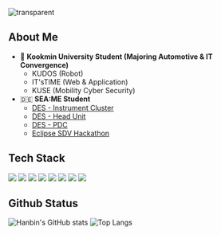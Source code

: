 ![transparent](https://capsule-render.vercel.app/api?type=transparent&fontColor=5290fa&text=Hanbin's%20Github&height=150&fontSize=60&desc=Evolving%20Developer&descAlignY=75&descAlign=60)

## About Me
- 🏫 <b>Kookmin University Student (Majoring Automotive & IT Convergence)</b>
    - KUDOS (Robot)
    - IT'sTIME (Web & Application)
    - KUSE (Mobility Cyber Security)
- 🇩🇪 <b>SEA:ME Student</b>
    - [DES - Instrument Cluster](https://github.com/Instrument-Cluster-Team7/DES_Instrument-Cluster-Team7.git)
    - [DES - Head Unit](https://github.com/Head-Unit-Team1/Head-Unit-Team1.git)
    - [DES - PDC](https://github.com/PDC-Team1/PDC_main.git)
    - [Eclipse SDV Hackathon](https://github.com/Eclipse-SDV-Hackathon-Chapter-Two-APT/APT.git)

## Tech Stack
<img src="https://img.shields.io/badge/Python-3776AB?style=flat-square&logo=Python&logoColor=white"/>
<img src="https://img.shields.io/badge/C++-00599C?style=flat-square&logo=cplusplus&logoColor=white"/>
<img src="https://img.shields.io/badge/C-A8B9CC?style=flat-square&logo=c&logoColor=white"/>
<img src="https://img.shields.io/badge/Linux-FCC624?style=flat-square&logo=linux&logoColor=white"/>
<img src="https://img.shields.io/badge/ROS-22314E?style=flat-square&logo=ros&logoColor=white"/>
<img src="https://img.shields.io/badge/CMake-064F8C?style=flat-square&logo=cmake&logoColor=white"/>
<img src="https://img.shields.io/badge/Qt-41CD52?style=flat-square&logo=qt&logoColor=white"/>
<img src="https://img.shields.io/badge/Figma-F24E1E?style=flat-square&logo=figma&logoColor=white"/>
<br/>

## Github Status
![Hanbin's GitHub stats](https://github-readme-stats.vercel.app/api?username=YEOHANBIN&show_icons=true)
![Top Langs](https://github-readme-stats.vercel.app/api/top-langs/?username=YEOHANBIN&layout=compact)

<!--
**YEOHANBIN/YEOHANBIN** is a ✨ _special_ ✨ repository because its `README.md` (this file) appears on your GitHub profile.

Here are some ideas to get you started:

- 🔭 I’m currently working on ...
- 🌱 I’m currently learning ...
- 👯 I’m looking to collaborate on ...
- 🤔 I’m looking for help with ...
- 💬 Ask me about ...
- 📫 How to reach me: ...
- 😄 Pronouns: ...
- ⚡ Fun fact: ...
-->
